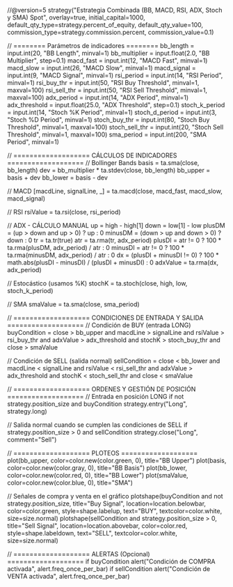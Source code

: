 //@version=5
strategy("Estrategia Combinada (BB, MACD, RSI, ADX, Stoch y SMA) Spot", overlay=true, initial_capital=1000, default_qty_type=strategy.percent_of_equity, default_qty_value=100, commission_type=strategy.commission.percent, commission_value=0.1)

// ======== Parámetros de indicadores ========
bb_length       = input.int(20, "BB Length", minval=1)
bb_multiplier   = input.float(2.0, "BB Multiplier", step=0.1)
macd_fast       = input.int(12, "MACD Fast", minval=1)
macd_slow       = input.int(26, "MACD Slow", minval=1)
macd_signal     = input.int(9, "MACD Signal", minval=1)
rsi_period      = input.int(14, "RSI Period", minval=1)
rsi_buy_thr     = input.int(50, "RSI Buy Threshold", minval=1, maxval=100)
rsi_sell_thr    = input.int(50, "RSI Sell Threshold", minval=1, maxval=100)
adx_period      = input.int(14, "ADX Period", minval=1)
adx_threshold   = input.float(25.0, "ADX Threshold", step=0.1)
stoch_k_period  = input.int(14, "Stoch %K Period", minval=1)
stoch_d_period  = input.int(3,  "Stoch %D Period", minval=1)
stoch_buy_thr   = input.int(80, "Stoch Buy Threshold", minval=1, maxval=100)
stoch_sell_thr  = input.int(20, "Stoch Sell Threshold", minval=1, maxval=100)
sma_period      = input.int(200, "SMA Period", minval=1)

// =================== CÁLCULOS DE INDICADORES ===================
// Bollinger Bands
basis    = ta.sma(close, bb_length)
dev      = bb_multiplier * ta.stdev(close, bb_length)
bb_upper = basis + dev
bb_lower = basis - dev

// MACD
[macdLine, signalLine, _] = ta.macd(close, macd_fast, macd_slow, macd_signal)

// RSI
rsiValue = ta.rsi(close, rsi_period)

// ADX - CÁLCULO MANUAL
up       = high - high[1]
down     = low[1] - low
plusDM   = (up > down and up > 0) ? up : 0
minusDM  = (down > up and down > 0) ? down : 0
tr       = ta.tr(true)
atr      = ta.rma(tr, adx_period)
plusDI   = atr != 0 ? 100 * ta.rma(plusDM, adx_period) / atr : 0
minusDI  = atr != 0 ? 100 * ta.rma(minusDM, adx_period) / atr : 0
dx       = (plusDI + minusDI != 0) ? 100 * math.abs(plusDI - minusDI) / (plusDI + minusDI) : 0
adxValue = ta.rma(dx, adx_period)

// Estocástico (usamos %K)
stochK   = ta.stoch(close, high, low, stoch_k_period)

// SMA
smaValue = ta.sma(close, sma_period)

// =================== CONDICIONES DE ENTRADA Y SALIDA ===================
// Condición de BUY (entrada LONG)
buyCondition = close > bb_upper and macdLine > signalLine and rsiValue > rsi_buy_thr and adxValue > adx_threshold and stochK > stoch_buy_thr and close > smaValue

// Condición de SELL (salida normal)
sellCondition = close < bb_lower and macdLine < signalLine and rsiValue < rsi_sell_thr and adxValue > adx_threshold and stochK < stoch_sell_thr and close < smaValue

// =================== ORDENES Y GESTIÓN DE POSICIÓN ===================
// Entrada en posición LONG
if not strategy.position_size and buyCondition
    strategy.entry("Long", strategy.long)

// Salida normal cuando se cumplen las condiciones de SELL
if strategy.position_size > 0 and sellCondition
    strategy.close("Long", comment="Sell")

// =================== PLOTEOS ===================
plot(bb_upper, color=color.new(color.green, 0), title="BB Upper")
plot(basis,    color=color.new(color.gray, 0),  title="BB Basis")
plot(bb_lower, color=color.new(color.red, 0),   title="BB Lower")
plot(smaValue, color=color.new(color.blue, 0), title="SMA")

// Señales de compra y venta en el gráfico
plotshape(buyCondition and not strategy.position_size, title="Buy Signal", location=location.belowbar, color=color.green, style=shape.labelup, text="BUY", textcolor=color.white, size=size.normal)
plotshape(sellCondition and strategy.position_size > 0, title="Sell Signal", location=location.abovebar, color=color.red, style=shape.labeldown, text="SELL", textcolor=color.white, size=size.normal)

// =================== ALERTAS (Opcional) ===================
if buyCondition
    alert("Condición de COMPRA activada", alert.freq_once_per_bar)
if sellCondition
    alert("Condición de VENTA activada", alert.freq_once_per_bar)
